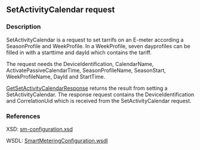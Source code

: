 ## SetActivityCalendar request

### Description
SetActivityCalendar is a request to set tarrifs on an E-meter according a SeasonProfile and WeekProfile. In a WeekProfile, seven dayprofiles can be filled in with a starttime and dayId which contains the tariff. 

The request needs the DeviceIdentification, CalendarName, ActivatePassiveCalendarTime, SeasonProfileName, SeasonStart, WeekProfileName, DayId and StartTime.

[GetSetActivityCalendarResponse](GetSetActivityCalendarResponse.md) returns the result from setting a SetActivityCalendar. The response request contains the DeviceIdentification and CorrelationUid which is received from the SetActivityCalendar request.

### References

XSD: [sm-configuration.xsd](https://github.com/OSGP/Platform/blob/development/osgp-adapter-ws-smartmetering/src/main/webapp/WEB-INF/wsdl/smartmetering/schemas/sm-configuration.xsd)

WSDL: [SmartMeteringConfiguration.wsdl](https://github.com/OSGP/Platform/blob/development/osgp-adapter-ws-smartmetering/src/main/webapp/WEB-INF/wsdl/smartmetering/SmartMeteringConfiguration.wsdl)

